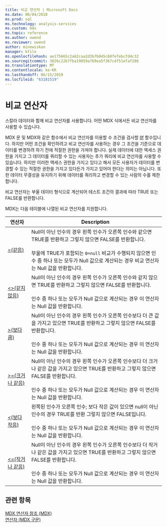 ```yaml
---
title: 비교 연산자 | Microsoft Docs
ms.date: 06/04/2018
ms.prod: sql
ms.technology: analysis-services
ms.custom: mdx
ms.topic: reference
ms.author: owend
ms.reviewer: owend
author: minewiskan
manager: kfile
ms.openlocfilehash: ae175665c2a62caa2d3b7b845c68fefebcfd4c32
ms.sourcegitcommit: 3026c22b7fba19059a769ea5f367c4f51efaf286
ms.translationtype: MT
ms.contentlocale: ko-KR
ms.lasthandoff: 06/15/2019
ms.locfileid: "63181519"
---
```

# <a name="comparison-operators"></a>비교 연산자


  스칼라 데이터와 함께 비교 연산자를 사용합니다. 어떤 MDX 식에서든 비교 연산자를 사용할 수 있습니다.  
  
 MDX 문 및 MDX와 같은 함수에서 비교 연산자를 이용할 수 조건을 검사할 [IIf](../mdx/iif-mdx.md) 함수입니다. 하지만 어떤 조건을 확인하려고 비교 연산자를 사용하는 경우 그 조건을 기준으로 데이터를 변경하려 하기 전에 적절한 권한을 가져야 합니다. 실제 데이터에 대한 액세스 권한을 가지고 그 데이터를 쿼리할 수 있는 사용자는 추가 쿼리에 비교 연산자를 사용할 수 있습니다. 하지만 이러한 액세스 권한을 가지고 있다고 해서 모든 사용자가 데이터를 변경할 수 있는 적절한 권한을 가지고 있다든가 가지고 있어야 한다는 의미는 아닙니다. 또한 데이터 무결성을 유지하기 위해 데이터를 쿼리하고 변경할 수 있는 사람의 수를 제한합니다.  
  
 비교 연산자는 부울 데이터 형식으로 계산되어 테스트 조건의 결과에 따라 TRUE 또는 FALSE를 반환합니다.  
  
 MDX는 다음 테이블에 나열된 비교 연산자를 지원합니다.  
  
|연산자|Description|  
|--------------|-----------------|  
|[=(같음)](../mdx/equal-to-mdx.md)|Null이 아닌 인수의 경우 왼쪽 인수가 오른쪽 인수와 같으면 TRUE를 반환하고 그렇지 않으면 FALSE를 반환합니다.<br /><br /> 부울에 TRUE가 포함되는 `0=null` 비교가 수행되지 않으면 인수 중 하나 또는 모두가 Null 값으로 계산되는 경우 비교 연산자는 Null 값을 반환합니다.|  
|[<>(같지 않음)](../mdx/not-equal-to-mdx.md)|Null이 아닌 인수의 경우 왼쪽 인수가 오른쪽 인수와 같지 않으면 TRUE를 반환하고 그렇지 않으면 FALSE를 반환합니다.<br /><br /> 인수 중 하나 또는 모두가 Null 값으로 계산되는 경우 이 연산자는 Null 값을 반환합니다.|  
|[>(보다 큼)](../mdx/greater-than-mdx.md)|Null이 아닌 인수의 경우 왼쪽 인수가 오른쪽 인수보다 더 큰 값을 가지고 있으면 TRUE를 반환하고 그렇지 않으면 FALSE를 반환합니다.<br /><br /> 인수 중 하나 또는 모두가 Null 값으로 계산되는 경우 이 연산자는 Null 값을 반환합니다.|  
|[>=(크거나 같음)](../mdx/greater-than-or-equal-to-mdx.md)|Null이 아닌 인수의 경우 왼쪽 인수가 오른쪽 인수보다 더 크거나 같은 값을 가지고 있으면 TRUE를 반환하고 그렇지 않으면 FALSE를 반환합니다.<br /><br /> 인수 중 하나 또는 모두가 Null 값으로 계산되는 경우 이 연산자는 Null 값을 반환합니다.|  
|[<(보다 작음)](../mdx/less-than-mdx.md)|왼쪽된 인수가 오른쪽 인수; 보다 작은 값이 있으면 null이 아닌 인수의 경우 TRUE를 반환 그렇지 않으면 FALSE입니다.<br /><br /> 인수 중 하나 또는 모두가 Null 값으로 계산되는 경우 이 연산자는 Null 값을 반환합니다.|  
|[<=(작거나 같음)](../mdx/less-than-or-equal-to-mdx.md)|Null이 아닌 인수의 경우 왼쪽 인수가 오른쪽 인수보다 더 작거나 같은 값을 가지고 있으면 TRUE를 반환하고 그렇지 않으면 FALSE를 반환합니다.<br /><br /> 인수 중 하나 또는 모두가 Null 값으로 계산되는 경우 이 연산자는 Null 값을 반환합니다.|  
  
## <a name="see-also"></a>관련 항목  
 [MDX 연산자 참조 &#40;MDX&#41;](../mdx/mdx-operator-reference-mdx.md)   
 [연산자 &#40;MDX 구문&#41;](../mdx/operators-mdx-syntax.md)  
  
  
